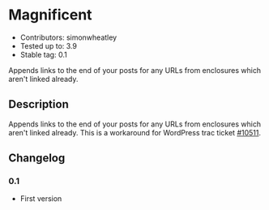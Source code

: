 # Magnificent

* Contributors: simonwheatley
* Tested up to: 3.9
* Stable tag: 0.1

Appends links to the end of your posts for any URLs from enclosures which aren't linked already.

## Description

Appends links to the end of your posts for any URLs from enclosures which aren't linked already. This is a workaround for WordPress trac ticket [#10511](https://core.trac.wordpress.org/ticket/10511).

## Changelog

### 0.1 

* First version

